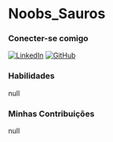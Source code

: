 # Noobs_Sauros

### Conecter-se comigo 
[![LinkedIn](https://img.shields.io/badge/LinkedIn-0077B5?style=for-the-badge&logo=linkedin&logoColor=white)](https://www.linkedin.com/in/vitor-luiz-oliveira-pereira-8115a4223/)
[![GitHub](https://img.shields.io/badge/GitHub-100000?style=for-the-badge&logo=github&logoColor=white)](https://github.com/Noobs-Sauros)
### Habilidades
null
### Minhas Contribuições
null